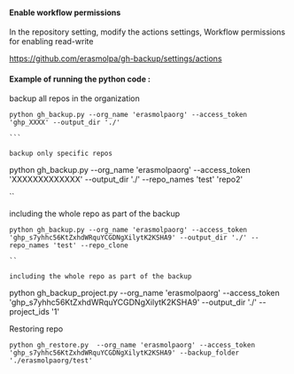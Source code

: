 #### Enable workflow permissions 
In the repository setting, modify the actions settings, Workflow permissions for enabling read-write 

https://github.com/erasmolpa/gh-backup/settings/actions

#### Example of running the python code :

backup all repos in the organization 

````
python gh_backup.py --org_name 'erasmolpaorg' --access_token 'ghp_XXXX' --output_dir './'

```

backup only specific repos 

````
python gh_backup.py --org_name 'erasmolpaorg' --access_token 'XXXXXXXXXXXXX' --output_dir './' --repo_names 'test' 'repo2'

``

including the whole repo as part of the backup
````
python gh_backup.py --org_name 'erasmolpaorg' --access_token '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' --output_dir './' --repo_names 'test' --repo_clone

``

including the whole repo as part of the backup
````
python gh_backup_project.py --org_name 'erasmolpaorg' --access_token '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' --output_dir './' --project_ids '1'


Restoring repo 

````
python gh_restore.py  --org_name 'erasmolpaorg' --access_token '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' --backup_folder './erasmolpaorg/test'


